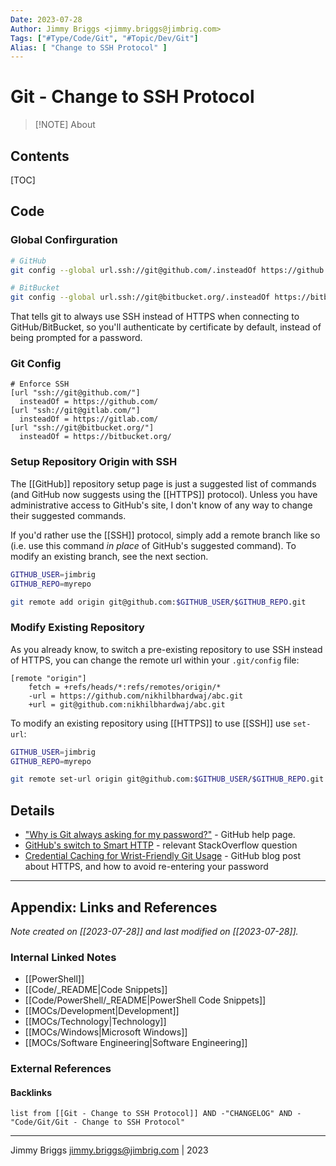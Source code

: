 ```yaml
---
Date: 2023-07-28
Author: Jimmy Briggs <jimmy.briggs@jimbrig.com>
Tags: ["#Type/Code/Git", "#Topic/Dev/Git"]
Alias: [ "Change to SSH Protocol" ]
---
```


# Git - Change to SSH Protocol

> [!NOTE] About
> 

## Contents

[TOC]

## Code

### Global Confirguration

```bash
# GitHub
git config --global url.ssh://git@github.com/.insteadOf https://github.com/

# BitBucket
git config --global url.ssh://git@bitbucket.org/.insteadOf https://bitbucket.org/
```

That tells git to always use SSH instead of HTTPS when connecting to GitHub/BitBucket, so you'll authenticate by certificate by default, instead of being prompted for a password.

### Git Config

```text
# Enforce SSH
[url "ssh://git@github.com/"]
  insteadOf = https://github.com/
[url "ssh://git@gitlab.com/"]
  insteadOf = https://gitlab.com/
[url "ssh://git@bitbucket.org/"]
  insteadOf = https://bitbucket.org/
 ```

### Setup Repository Origin with SSH

The [[GitHub]] repository setup page is just a suggested list of commands (and GitHub now suggests using the [[HTTPS]] protocol). Unless you have administrative access to GitHub's site, I don't know of any way to change their suggested commands.

If you'd rather use the [[SSH]] protocol, simply add a remote branch like so (i.e. use this command _in place_ of GitHub's suggested command). To modify an existing branch, see the next section.

```bash
GITHUB_USER=jimbrig
GITHUB_REPO=myrepo

git remote add origin git@github.com:$GITHUB_USER/$GITHUB_REPO.git
```

### Modify Existing Repository

As you already know, to switch a pre-existing repository to use SSH instead of HTTPS, you can change the remote url within your `.git/config` file:

```text
[remote "origin"]
    fetch = +refs/heads/*:refs/remotes/origin/*
    -url = https://github.com/nikhilbhardwaj/abc.git
    +url = git@github.com:nikhilbhardwaj/abc.git
```

To modify an existing repository using [[HTTPS]] to use [[SSH]] use `set-url`:

```bash
GITHUB_USER=jimbrig
GITHUB_REPO=myrepo

git remote set-url origin git@github.com:$GITHUB_USER/$GITHUB_REPO.git
```

## Details

- ["Why is Git always asking for my password?"](https://help.github.com/articles/why-is-git-always-asking-for-my-password) - GitHub help page.
- [GitHub's switch to Smart HTTP](https://stackoverflow.com/questions/11197576/github-uses-smart-http) - relevant StackOverflow question
- [Credential Caching for Wrist-Friendly Git Usage](https://github.com/blog/1104-credential-caching-for-wrist-friendly-git-usage) - GitHub blog post about HTTPS, and how to avoid re-entering your password


***

## Appendix: Links and References

*Note created on [[2023-07-28]] and last modified on [[2023-07-28]].*

### Internal Linked Notes

- [[PowerShell]]
- [[Code/_README|Code Snippets]]
- [[Code/PowerShell/_README|PowerShell Code Snippets]]
- [[MOCs/Development|Development]]
- [[MOCs/Technology|Technology]]
- [[MOCs/Windows|Microsoft Windows]]
- [[MOCs/Software Engineering|Software Engineering]]

### External References

#### Backlinks

```dataview
list from [[Git - Change to SSH Protocol]] AND -"CHANGELOG" AND -"Code/Git/Git - Change to SSH Protocol"
```


***

Jimmy Briggs <jimmy.briggs@jimbrig.com> | 2023

